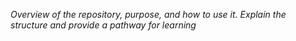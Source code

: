 _Overview of the repository, purpose, and how to use it. Explain the structure and provide a pathway for learning_
